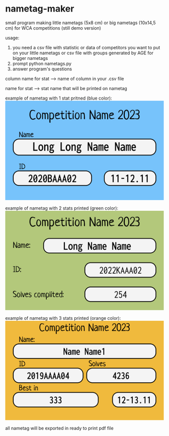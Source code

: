# nametag-maker
small program making little nametags (5x8 cm) or big nametags (10x14,5 cm) for WCA competitions (still demo version)

usage:
1. you need a csv file with statistic or data of competitors you want to put on your little nametags or
csv file with groups generated by AGE for bigger nametags
2. prompt python nametags.py
3. answer program's questions

column name for stat --> name of column in your .csv file
 
name for stat --> stat name that will be printed on nametag


example of nametag with 1 stat pritned (blue color):
![Alt text](examples/Long%20Long%20Name%20Name.png)

example of nametag with 2 stats printed (green color):
![Alt text](examples/Long%20Name%20Name%20.png)

example of nametag with 3 stats printed (orange color):
![Alt text](examples/Name%20Name1.png)

all nametag will be exported in ready to print pdf file